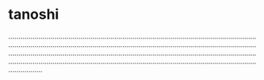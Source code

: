 # tanoshi
.................................................................................................................................................................................................................................................................................................................................................................................................................................................................................................................................